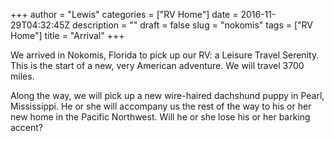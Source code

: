+++
author = "Lewis"
categories = ["RV Home"]
date = 2016-11-29T04:32:45Z
description = ""
draft = false
slug = "nokomis"
tags = ["RV Home"]
title = "Arrival"
+++


We arrived in Nokomis, Florida to pick up our RV: a Leisure Travel Serenity. This is the start of a new, very American adventure. We will travel 3700 miles.

Along the way, we will pick up a new wire-haired dachshund puppy in Pearl, Mississippi. He or she will accompany us the rest of the way to his or her new home in the Pacific Northwest. Will he or she lose his or her barking accent?


